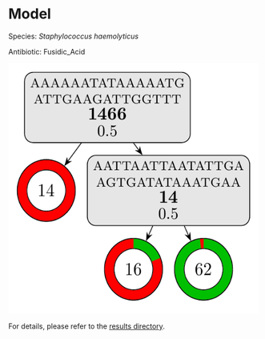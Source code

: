 
# Model

Species: *Staphylococcus haemolyticus*

Antibiotic: Fusidic_Acid

<img src="./model.png" width=500 height=500 />

For details, please refer to the [results directory](../../../../../results/cart_b/staphylococcus%20haemolyticus/fusidic_acid/repeat_5/).

